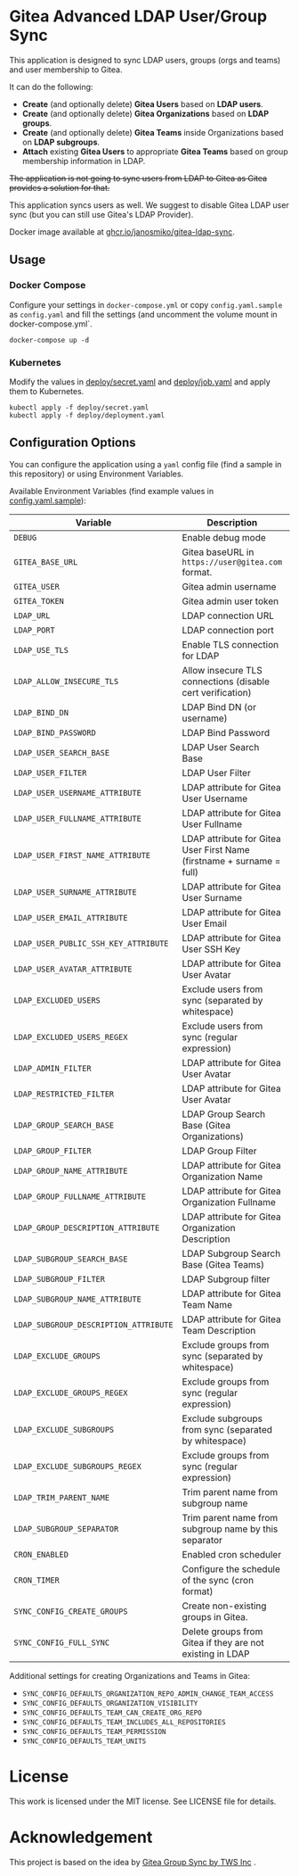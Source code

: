 # Gitea Advanced LDAP User/Group Sync

This application is designed to sync LDAP users, groups (orgs and teams) and user membership to Gitea.

It can do the following:

- **Create** (and optionally delete) **Gitea Users** based on **LDAP users**.
- **Create** (and optionally delete) **Gitea Organizations** based on **LDAP groups**.
- **Create** (and optionally delete) **Gitea Teams** inside Organizations based on **LDAP subgroups**.
- **Attach** existing **Gitea Users** to appropriate **Gitea Teams** based on group membership information in LDAP.

~~The application is not going to sync users from LDAP to Gitea as Gitea provides a solution for that.~~

This application syncs users as well. We suggest to disable Gitea LDAP user sync (but you can still use Gitea's LDAP Provider).

Docker image available
at [ghcr.io/janosmiko/gitea-ldap-sync](https://github.com/janosmiko/gitea-ldap-sync/pkgs/container/gitea-ldap-sync).

## Usage

### Docker Compose

Configure your settings in `docker-compose.yml` or copy `config.yaml.sample` as `config.yaml` and fill the settings (and uncomment the volume mount in docker-compose.yml`.

```
docker-compose up -d
```

### Kubernetes

Modify the values in [deploy/secret.yaml](deploy/secret.yaml) and [deploy/job.yaml](deploy/deployment.yaml) and apply them to Kubernetes.

```
kubectl apply -f deploy/secret.yaml
kubectl apply -f deploy/deployment.yaml
```

## Configuration Options

You can configure the application using a `yaml` config file (find a sample in this repository) or using Environment
Variables.

Available Environment Variables (find example values in [config.yaml.sample](config.yaml.sample)):

| Variable                              | Description                                                           | Default            |
|---------------------------------------|-----------------------------------------------------------------------|--------------------|
| `DEBUG`                               | Enable debug mode                                                     | `false`            |
| `GITEA_BASE_URL`                      | Gitea baseURL in `https://user@gitea.com` format.                     | `""`               |
| `GITEA_USER`                          | Gitea admin username                                                  | `"root"`           |
| `GITEA_TOKEN`                         | Gitea admin user token                                                | `""`               |
| `LDAP_URL`                            | LDAP connection URL                                                   | `""`               |
| `LDAP_PORT`                           | LDAP connection port                                                  | `389`              |
| `LDAP_USE_TLS`                        | Enable TLS connection for LDAP                                        | `true`             |
| `LDAP_ALLOW_INSECURE_TLS`             | Allow insecure TLS connections (disable cert verification)            | `false`            |
| `LDAP_BIND_DN`                        | LDAP Bind DN (or username)                                            | `""`               |
| `LDAP_BIND_PASSWORD`                  | LDAP Bind Password                                                    | `""`               |
| `LDAP_USER_SEARCH_BASE`               | LDAP User Search Base                                                 | `""`               |
| `LDAP_USER_FILTER`                    | LDAP User Filter                                                      | `""`               |
| `LDAP_USER_USERNAME_ATTRIBUTE`        | LDAP attribute for Gitea User Username                                | `"sAMAccountName"` |
| `LDAP_USER_FULLNAME_ATTRIBUTE`        | LDAP attribute for Gitea User Fullname                                | `"cn"`             |
| `LDAP_USER_FIRST_NAME_ATTRIBUTE`      | LDAP attribute for Gitea User First Name (firstname + surname = full) | `""`               |
| `LDAP_USER_SURNAME_ATTRIBUTE`         | LDAP attribute for Gitea User Surname                                 | `""`               |
| `LDAP_USER_EMAIL_ATTRIBUTE`           | LDAP attribute for Gitea User Email                                   | `"mail"`           |
| `LDAP_USER_PUBLIC_SSH_KEY_ATTRIBUTE`  | LDAP attribute for Gitea User SSH Key                                 | `"sshPublicKey"`   |
| `LDAP_USER_AVATAR_ATTRIBUTE`          | LDAP attribute for Gitea User Avatar                                  | `"avatar"`         |
| `LDAP_EXCLUDED_USERS`                 | Exclude users from sync (separated by whitespace)                     | `"root"`           |
| `LDAP_EXCLUDED_USERS_REGEX`           | Exclude users from sync (regular expression)                          | `""`               |
| `LDAP_ADMIN_FILTER`                   | LDAP attribute for Gitea User Avatar                                  | `""`               |
| `LDAP_RESTRICTED_FILTER`              | LDAP attribute for Gitea User Avatar                                  | `""`               |
| `LDAP_GROUP_SEARCH_BASE`              | LDAP Group Search Base (Gitea Organizations)                          | `""`               |
| `LDAP_GROUP_FILTER`                   | LDAP Group Filter                                                     | `""`               |
| `LDAP_GROUP_NAME_ATTRIBUTE`           | LDAP attribute for Gitea Organization Name                            | `"cn"`             |
| `LDAP_GROUP_FULLNAME_ATTRIBUTE`       | LDAP attribute for Gitea Organization Fullname                        | `"cn"`             |
| `LDAP_GROUP_DESCRIPTION_ATTRIBUTE`    | LDAP attribute for Gitea Organization Description                     | `"cn"`             |
| `LDAP_SUBGROUP_SEARCH_BASE`           | LDAP Subgroup Search Base (Gitea Teams)                               | `""`               |
| `LDAP_SUBGROUP_FILTER`                | LDAP Subgroup filter                                                  | `""`               |
| `LDAP_SUBGROUP_NAME_ATTRIBUTE`        | LDAP attribute for Gitea Team Name                                    | `"cn"`             |
| `LDAP_SUBGROUP_DESCRIPTION_ATTRIBUTE` | LDAP attribute for Gitea Team Description                             | `"cn"`             |
| `LDAP_EXCLUDE_GROUPS`                 | Exclude groups from sync (separated by whitespace)                    | `""`               |
| `LDAP_EXCLUDE_GROUPS_REGEX`           | Exclude groups from sync (regular expression)                         | `""`               |
| `LDAP_EXCLUDE_SUBGROUPS`              | Exclude subgroups from sync (separated by whitespace)                 | `""`               |
| `LDAP_EXCLUDE_SUBGROUPS_REGEX`        | Exclude groups from sync (regular expression)                         | `""`               |
| `LDAP_TRIM_PARENT_NAME`               | Trim parent name from subgroup name                                   | `false`            |
| `LDAP_SUBGROUP_SEPARATOR`             | Trim parent name from subgroup name by this separator                 | `"/"`              |
| `CRON_ENABLED`                        | Enabled cron scheduler                                                | `true`             |
| `CRON_TIMER`                          | Configure the schedule of the sync (cron format)                      | `"@every 1m"`      |
| `SYNC_CONFIG_CREATE_GROUPS`           | Create non-existing groups in Gitea.                                  | `true`             |
| `SYNC_CONFIG_FULL_SYNC`               | Delete groups from Gitea if they are not existing in LDAP             | `false`            |


Additional settings for creating Organizations and Teams in Gitea:
- `SYNC_CONFIG_DEFAULTS_ORGANIZATION_REPO_ADMIN_CHANGE_TEAM_ACCESS`
- `SYNC_CONFIG_DEFAULTS_ORGANIZATION_VISIBILITY`
- `SYNC_CONFIG_DEFAULTS_TEAM_CAN_CREATE_ORG_REPO`
- `SYNC_CONFIG_DEFAULTS_TEAM_INCLUDES_ALL_REPOSITORIES`
- `SYNC_CONFIG_DEFAULTS_TEAM_PERMISSION`
- `SYNC_CONFIG_DEFAULTS_TEAM_UNITS`

# License

This work is licensed under the MIT license. See LICENSE file for details.

# Acknowledgement

This project is based on the idea by [Gitea Group Sync by TWS Inc](https://github.com/gitea-group-sync/gitea-group-sync)
.